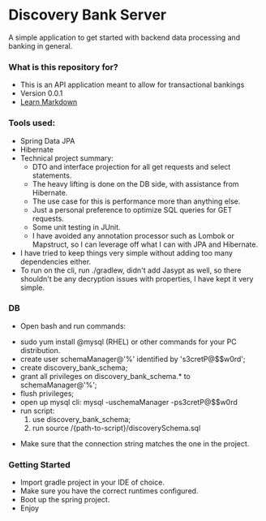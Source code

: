 # Discovery Bank Server #

A simple application to get started with backend data processing and banking in general.

### What is this repository for? ###

* This is an API application meant to allow for transactional bankings
* Version 0.0.1
* [Learn Markdown](https://bitbucket.org/tutorials/markdowndemo)

### Tools used: ###

* Spring Data JPA
* Hibernate
* Technical project summary:
	- DTO and interface projection for all get requests and select statements.
	- The heavy lifting is done on the DB side, with assistance from Hibernate.
	- The use case for this is performance more than anything else.
	- Just a personal preference to optimize SQL queries for GET requests.
	- Some unit testing in JUnit.
	- I have avoided any annotation processor such as Lombok or Mapstruct, 
	so I can leverage off what I can with JPA and Hibernate.
* I have tried to keep things very simple without adding too many dependencies either.
* To run on the cli, run ./gradlew, didn't add Jasypt as well, so there shouldn't be any decryption issues with properties, I have kept it very simple.

### DB
* Open bash and run commands:
- sudo yum install @mysql (RHEL) or other commands for your PC distribution.
- create user schemaManager@'%' identified by 's3cretP@$$w0rd';
- create discovery_bank_schema;
- grant all privileges on discovery_bank_schema.* to schemaManager@'%';
- flush privileges;
- open up mysql cli: mysql -uschemaManager -ps3cretP@$$w0rd
- run script:
	1) use discovery_bank_schema;
	2) run source /{path-to-script}/discoverySchema.sql
* Make sure that the connection string matches the one in the project.

### Getting Started ###

* Import gradle project in your IDE of choice.
* Make sure you have the correct runtimes configured.
* Boot up the spring project.
* Enjoy